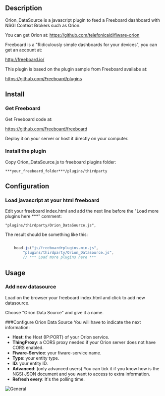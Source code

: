 Description
-----------
Orion_DataSource is a javascript plugin to feed a Freeboard dashboard with NSGI Context Brokers such as Orion.

You can get Orion at: https://github.com/telefonicaid/fiware-orion

Freeboard is a "Ridiculously simple dashboards for your devices", you can get an account at: 

http://freeboard.io/

This plugin is based on the plugin sample from Freeboard availabe at:

https://github.com/Freeboard/plugins


Install
-----

### Get Freeboard

Get Freeboard code at: 

https://github.com/Freeboard/freeboard

Deploy it on your server or host it directly on your computer.


### Install the plugin

Copy Orion_DataSource.js to freeboard plugins folder:

	***your_freeboard_folder***/plugins/thirdparty


Configuration
-----

### Load javascript at your html freeboard
Edit your freeboard index.html and add the next line before the "Load more plugins here ***" comment:

	"plugins/thirdparty/Orion_DataSource.js",


The result should be something like this:
```javascript

	head.js("js/freeboard+plugins.min.js",
		"plugins/thirdparty/Orion_Datasource.js",
		// *** Load more plugins here ***
```	

Usage
-----
### Add new datasource
Load on the browser your freeboard index.html and click to add new datasource.

Choose "Orion Data Source" and give it a name.

###Configure Orion Data Source
You will have to indicate the next information:
* **Host**: the Host (IP:PORT) of your Orion service.
* **ThingProxy**: a CORS proxy needed if your Orion server does not have CORS enabled.
* **Fiware-Service**: your fiware-service name.
* **Type**: your entity type.
* **ID**: your entity ID.
* **Advanced**: (only advanced users) You can tick it if you know how is the NGSI JSON document and you want to access to extra information.
* **Refresh every**: It's the polling time.

![General ](https://raw.githubusercontent.com/telefonicaid/fiware-dataviz/develop/FreeBoard-Orion-Plugin/img/Orion_DataSource.png "Orion_DataSource settings example")
